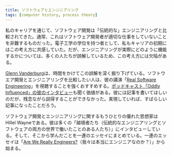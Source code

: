 ```yaml
---
title: ソフトウェアとエンジニアリング
tags: [computer history, process theory]
---
```


<!-- Throughout my career, people have compared software development to “traditional” engineering, usually in a way to scold software developers for not doing a proper job.  As someone who got his degree in Electronic Engineering, this resonated with me early in my career.  But this way of thinking is flawed because most people have the wrong impression of how engineering works in practice. -->

私のキャリアを通じて、ソフトウェア開発は「伝統的な」エンジニアリングと比較されてきた。通常、これはソフトウェア開発者が適切な仕事をしていないことを非難するものだった。電子工学の学位を持つ者として、私もキャリアの初期にはこの考え方に共感していた。だが、エンジニアリングが実際にどのように機能するかについては、多くの人たちが誤解しているため、この考え方には欠陥がある。

<!-- Glenn Vanderburg has spent a lot of time digging into these misconceptions, and I strongly urge anyone who wants to compare software development to engineering to watch his talk Real Software Engineering.  It's also well worth listening to his interview on the podcast Oddly Influenced.  Sadly I've not been able to persuade him to write this material down - it would make a great article. -->

[Glenn Vanderburg](https://vanderburg.org/)は、時間をかけてこの誤解を深く掘り下げている。ソフトウエア開発とエンジニアリングを比較したい人は、彼の講演「[Real Software Engineering](https://www.youtube.com/watch?v=RhdlBHHimeM)」を視聴することを強くおすすめする。[ポッドキャスト「Oddly Influenced」の彼のインタビュー](https://podcast.oddly-influenced.dev/episodes/glenn-vanderburg-on-engineering)も聞く価値がある。彼には記事を書いてほしいのだが、残念ながら説得することができなかった。実現していれば、すばらしい記事になったことだろう。

<!-- Another good thinker on this relationship is Hillel Wayne.  He interviewed a bunch of “crossovers” - people who had worked both in traditional engineering and in software. He wrote up what he learned in a series of essays, starting with Are We Really Engineers? -->

ソフトウェア開発とエンジニアリングに関するもうひとりの優れた思想家はHillel Wayneである。彼は多くの「越境者たち（伝統的なエンジニアリングとソフトウェアの両方の世界で働いたことのある人たち）」にインタビューしている。そして、そこから学んだことを一連のエッセイにまとめている。一連のエッセイは「[Are We Really Engineers?](https://www.hillelwayne.com/post/are-we-really-engineers/)（我々は本当にエンジニアなのか？）」から始まる。

